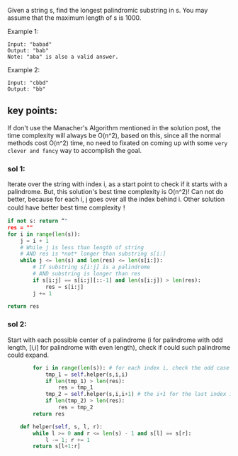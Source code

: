 Given a string s, find the longest palindromic substring in s. You may assume that the maximum length of s is 1000.

Example 1:
```
Input: "babad"
Output: "bab"
Note: "aba" is also a valid answer.
```

Example 2:
```
Input: "cbbd"
Output: "bb"
```

## key points:
If don't use the Manacher's Algorithm mentioned in the solution post, the time complexity will always be O(n^2), based on this, since all the normal methods cost O(n^2) time, no need to fixated on coming up with some `very clever and fancy` way to accomplish the goal. 


### sol 1: 
Iterate over the string with index i, as a start point to check if it starts with a palindrome. But, this solution's best time complexity is O(n^2)! Can not do better, because for each i, j goes over all the index behind i. Other solution could have better best time complexity！
```python
if not s: return “"
res = ""
for i in range(len(s)):
    j = i + 1
    # While j is less than length of string
    # AND res is *not* longer than substring s[i:]
    while j <= len(s) and len(res) <= len(s[i:]):
        # If substring s[i:j] is a palindrome
        # AND substring is longer than res
        if s[i:j] == s[i:j][::-1] and len(s[i:j]) > len(res):
            res = s[i:j]
        j += 1

return res
```

### sol 2:
Start with each possible center of a palindrome (i for palindrome with odd length, [i,i] for palindrome with even length), check if could such palindrome could expand.
```python
        for i in range(len(s)): # for each index i, check the odd case and even case
            tmp_1 = self.helper(s,i,i)
            if len(tmp_1) > len(res):
                res = tmp_1
            tmp_2 = self.helper(s,i,i+1) # the i+1 for the last index is not buggy, since it's dealt in the helper function
            if len(tmp_2) > len(res):
                res = tmp_2
        return res

    def helper(self, s, l, r):
        while l >= 0 and r <= len(s) - 1 and s[l] == s[r]:
            l -= 1; r += 1
        return s[l+1:r]
```



